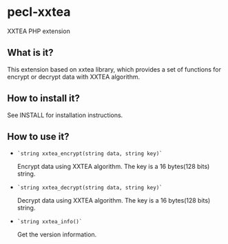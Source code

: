 pecl-xxtea
==========

XXTEA PHP extension


What is it?
-----------
This extension based on xxtea library, which provides a set of functions
for encrypt or decrypt data with XXTEA algorithm.



How to install it?
------------------
See INSTALL for installation instructions.



How to use it?
--------------

-     `string xxtea_encrypt(string data, string key)`

  Encrypt data using XXTEA algorithm. The key is a 16 bytes(128 bits) string.

-     `string xxtea_decrypt(string data, string key)`

  Decrypt data using XXTEA algorithm. The key is a 16 bytes(128 bits) string.

-     `string xxtea_info()`

  Get the version information.